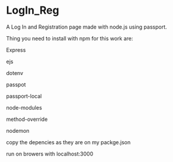 # LogIn_Reg
A Log In and Registration page made with node.js using passport.

Thing you need to install with npm for this work are:

Express

ejs

dotenv

passpot

passport-local

node-modules

method-override

nodemon

copy the depencies as they are on my packge.json

run on browers with localhost:3000
